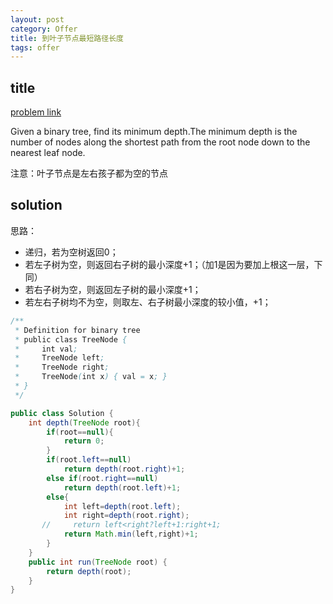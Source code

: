 ```yaml
---
layout: post
category: Offer
title: 到叶子节点最短路径长度
tags: offer
---
```


## title
[problem link](https://www.nowcoder.com/practice/e08819cfdeb34985a8de9c4e6562e724?tpId=46&tqId=29030&tPage=1&rp=1&ru=/ta/leetcode&qru=/ta/leetcode/question-ranking)

Given a binary tree, find its minimum depth.The minimum depth is the number of nodes along the shortest path from the root node down to the nearest leaf node.

注意：叶子节点是左右孩子都为空的节点

## solution

思路：

- 递归，若为空树返回0；
- 若左子树为空，则返回右子树的最小深度+1；（加1是因为要加上根这一层，下同）
- 若右子树为空，则返回左子树的最小深度+1；
- 若左右子树均不为空，则取左、右子树最小深度的较小值，+1；

```java
/**
 * Definition for binary tree
 * public class TreeNode {
 *     int val;
 *     TreeNode left;
 *     TreeNode right;
 *     TreeNode(int x) { val = x; }
 * }
 */

public class Solution {
    int depth(TreeNode root){
        if(root==null){
            return 0;
        }
        if(root.left==null)
            return depth(root.right)+1;
        else if(root.right==null)
            return depth(root.left)+1;
        else{
            int left=depth(root.left);
            int right=depth(root.right);
       //     return left<right?left+1:right+1;
            return Math.min(left,right)+1;
        }
    }
    public int run(TreeNode root) {
        return depth(root);
    }
}

```